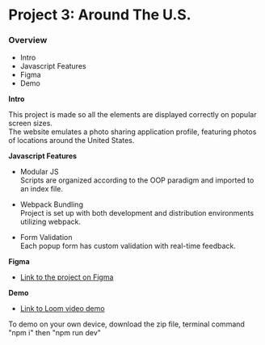 # Project 3: Around The U.S.

### Overview  

* Intro  
* Javascript Features
* Figma 
* Demo
  
**Intro**
  
This project is made so all the elements are displayed correctly on popular screen sizes.  
The website emulates a photo sharing application profile, featuring photos of locations around the United States.

**Javascript Features**

* Modular JS  
Scripts are organized according to the OOP paradigm and imported to an index file.

* Webpack Bundling  
Project is set up with both development and distribution environments utilizing webpack.

* Form Validation  
Each popup form has custom validation with real-time feedback.

**Figma**  
  
* [Link to the project on Figma](https://www.figma.com/file/ii4xxsJ0ghevUOcssTlHZv/Sprint-3%3A-Around-the-US?node-id=0%3A1)  

**Demo**  
* [Link to Loom video demo](https://www.loom.com/share/d4e42345d85e4cb495a050cb015b48f6)

To demo on your own device, download the zip file, terminal command "npm i" then "npm run dev"
